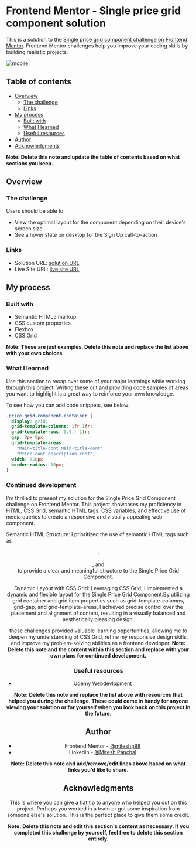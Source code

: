 # Frontend Mentor - Single price grid component solution

This is a solution to the [Single price grid component challenge on Frontend Mentor](https://www.frontendmentor.io/challenges/single-price-grid-component-5ce41129d0ff452fec5abbbc). Frontend Mentor challenges help you improve your coding skills by building realistic projects.

![mobile](https://github.com/miteshp98/single-price-grid-component-master/assets/145320555/1c914041-63ef-4bb4-8057-22fccc6a340f)

## Table of contents

- [Overview](#overview)
  - [The challenge](#the-challenge)
  - [Links](#links)
- [My process](#my-process)
  - [Built with](#built-with)
  - [What I learned](#what-i-learned)
  - [Useful resources](#useful-resources)
- [Author](#author)
- [Acknowledgments](#acknowledgments)

**Note: Delete this note and update the table of contents based on what sections you keep.**

## Overview

### The challenge

Users should be able to:

- View the optimal layout for the component depending on their device's screen size
- See a hover state on desktop for the Sign Up call-to-action

### Links

- Solution URL: [ solution URL ](https://github.com/miteshp98/single-price-grid-component-master)
- Live Site URL: [ live site URL ](https://miteshp98.github.io/single-price-grid-component-master/)

## My process

### Built with

- Semantic HTML5 markup
- CSS custom properties
- Flexbox
- CSS Grid

**Note: These are just examples. Delete this note and replace the list above with your own choices**

### What I learned

Use this section to recap over some of your major learnings while working through this project. Writing these out and providing code samples of areas you want to highlight is a great way to reinforce your own knowledge.

To see how you can add code snippets, see below:

```css
.price-grid-component-container {
  display: grid;
  grid-template-columns: 1fr 1fr;
  grid-template-rows: 0.9fr 1fr;
  gap: 0px 0px;
  grid-template-areas:
    "Main-title-cont Main-title-cont"
    "Price-cont description-cont";
  width: 750px;
  border-radius: 10px;
}
```

### Continued development

I'm thrilled to present my solution for the Single Price Grid Component challenge on Frontend Mentor. This project showcases my proficiency in HTML, CSS Grid, semantic HTML tags, CSS variables, and effective use of media queries to create a responsive and visually appealing web component.

Semantic HTML Structure: I prioritized the use of semantic HTML tags such as <header>, <main>, <section>, and <footer> to provide a clear and meaningful structure to the Single Price Grid Component.

Dynamic Layout with CSS Grid: Leveraging CSS Grid, I implemented a dynamic and flexible layout for the Single Price Grid Component.By utilizing grid container and grid item properties such as grid-template-columns, grid-gap, and grid-template-areas, I achieved precise control over the placement and alignment of content, resulting in a visually balanced and aesthetically pleasing design.

these challenges provided valuable learning opportunities, allowing me to deepen my understanding of CSS Grid, refine my responsive design skills, and improve my problem-solving abilities as a frontend developer.
**Note: Delete this note and the content within this section and replace with your own plans for continued development.**

### Useful resources

- [Udemy Webdevlopment](https://www.udemy.com/share/101W9C3@2s1lShiGH32a3OJHMYullps9bvMmvxO_kykXK5ZGloqkGQDHawnryvbZtrMeQ8y81A==/)

**Note: Delete this note and replace the list above with resources that helped you during the challenge. These could come in handy for anyone viewing your solution or for yourself when you look back on this project in the future.**

## Author

- Frontend Mentor - [@miteshp98](https://www.frontendmentor.io/profile/miteshp98)
- Linkedin - [@Mitesh Panchal](https://www.linkedin.com/in/mitesh-panchal-356558126/)

**Note: Delete this note and add/remove/edit lines above based on what links you'd like to share.**

## Acknowledgments

This is where you can give a hat tip to anyone who helped you out on this project. Perhaps you worked in a team or got some inspiration from someone else's solution. This is the perfect place to give them some credit.

**Note: Delete this note and edit this section's content as necessary. If you completed this challenge by yourself, feel free to delete this section entirely.**
